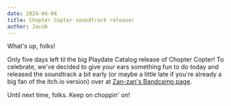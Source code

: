 ```yaml
---
date: 2024-04-04
title: Chopter Copter soundtrack release!
author: Jacob
---
```


What's up, folks!

Only five days left til the big Playdate Catalog release of Chopter Copter! To celebrate, we've decided to give your ears something fun to do today and released the soundtrack a bit early (or maybe a little late if you're already a big fan of the itch.io version) over at [Zan-zan's Bandcamp page](https://zan-zan-zawa-veia.bandcamp.com/album/chopter-copter-ost).

Until next time, folks. Keep on choppin' on!
